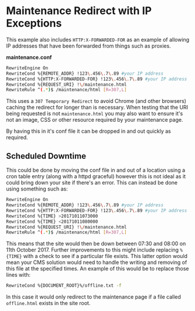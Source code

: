 # Maintenance Redirect with IP Exceptions

This example also includes `HTTP:X-FORWARDED-FOR` as an example of allowing IP addresses that have been forwarded from things such as proxies.

**maintenance.conf**
```bash
RewriteEngine On
RewriteCond %{REMOTE_ADDR} !123\.456\.7\.89 #your IP address
RewriteCond %{HTTP:X-FORWARDED-FOR} !123\.456\.7\.89 #your IP address
RewriteCond %{REQUEST_URI} !\/maintenance.html
RewriteRule ^(.*)$ /maintenance/html [R=307,L]
```

This uses a `307 Temporary Redirect` to avoid Chrome (and other browsers) caching the redirect for longer than is necessary. When testing that the URI being requested is not `maintenance.html` you may also want to ensure it's not an image, CSS or other resource required by your maintenance page.

By having this in it's conf file it can be dropped in and out quickly as required.


## Scheduled Downtime
This could be done by moving the conf file in and out of a location using a cron table entry (along with a httpd graceful) however this is not ideal as it could bring down your site if there's an error. This can instead be done using something such as:

```bash
RewriteEngine On
RewriteCond %{REMOTE_ADDR} !123\.456\.7\.89 #your IP address
RewriteCond %{HTTP:X-FORWARDED-FOR} !123\.456\.7\.89 #your IP address
RewriteCond %{TIME} >20171011073000
RewriteCond %{TIME} <20171011080000
RewriteCond %{REQUEST_URI} !\/maintenance.html
RewriteRule ^(.*)$ /maintenance/html [R=307,L]
```

This means that the site would then be down between 07:30 and 08:00 on 11th October 2017. Further improvements to this might include replacing `%{TIME}` with a check to see if a particular file exists. This latter option would mean your CMS solution would need to handle the writing and removing of this file at the specified times. An example of this would be to replace those lines with:

```bash
RewriteCond %{DOCUMENT_ROOT}%/offline.txt -f
```

In this case it would only redirect to the maintenance page if a file called `offline.html` exists in the site root.
